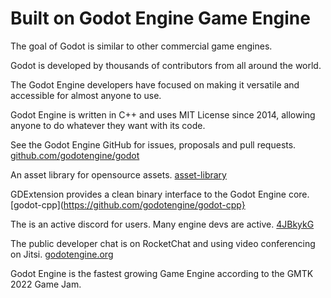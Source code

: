 # Built on Godot Engine Game Engine

The goal of Godot is similar to other commercial game engines.

Godot is developed by thousands of contributors from all around the world.

The Godot Engine developers have focused on making it versatile and accessible for almost anyone to use.

Godot Engine is written in C++ and uses MIT License since 2014, allowing anyone to do whatever they want with its code.

See the Godot Engine GitHub for issues, proposals and pull requests. [github.com/godotengine/godot](https://github.com/godotengine/godot)

An asset library for opensource assets. [asset-library](https://godotengine.org/asset-library/asset)

GDExtension provides a clean binary interface to the Godot Engine core. [godot-cpp](https://github.com/godotengine/godot-cpp}

The is an active discord for users. Many engine devs are active. [4JBkykG](https://discord.gg/4JBkykG)

The public developer chat is on RocketChat and using video conferencing on Jitsi. [godotengine.org](https://chat.godotengine.org/)

Godot Engine is the fastest growing Game Engine according to the GMTK 2022 Game Jam.